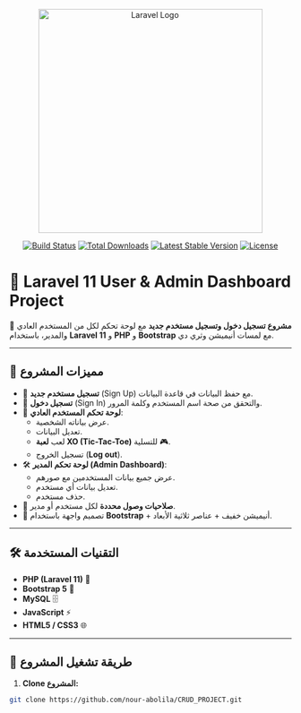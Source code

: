 <p align="center"><a href="https://laravel.com" target="_blank"><img src="https://raw.githubusercontent.com/laravel/art/master/logo-lockup/5%20SVG/2%20CMYK/1%20Full%20Color/laravel-logolockup-cmyk-red.svg" width="400" alt="Laravel Logo"></a></p>

<p align="center">
<a href="https://github.com/laravel/framework/actions"><img src="https://github.com/laravel/framework/workflows/tests/badge.svg" alt="Build Status"></a>
<a href="https://packagist.org/packages/laravel/framework"><img src="https://img.shields.io/packagist/dt/laravel/framework" alt="Total Downloads"></a>
<a href="https://packagist.org/packages/laravel/framework"><img src="https://img.shields.io/packagist/v/laravel/framework" alt="Latest Stable Version"></a>
<a href="https://packagist.org/packages/laravel/framework"><img src="https://img.shields.io/packagist/l/laravel/framework" alt="License"></a>
</p>

# 🎯 Laravel 11 User & Admin Dashboard Project  

🚀 **مشروع تسجيل دخول وتسجيل مستخدم جديد** مع لوحة تحكم لكل من المستخدم العادي والمدير، باستخدام **Laravel 11** و **PHP** و **Bootstrap** مع لمسات أنيميشن وثري دي.  

---

## 📌 مميزات المشروع

- 🔐 **تسجيل مستخدم جديد** (Sign Up) مع حفظ البيانات في قاعدة البيانات.
- 🔑 **تسجيل دخول** (Sign In) والتحقق من صحة اسم المستخدم وكلمة المرور.
- 👤 **لوحة تحكم المستخدم العادي**:
  - عرض بياناته الشخصية.
  - تعديل البيانات.
  - لعب **لعبة XO (Tic-Tac-Toe)** للتسلية 🎮.
  - تسجيل الخروج (**Log out**).
- 🛠 **لوحة تحكم المدير (Admin Dashboard)**:
  - عرض جميع بيانات المستخدمين مع صورهم.
  - تعديل بيانات أي مستخدم.
  - حذف مستخدم.
- 🎯 **صلاحيات وصول محددة** لكل مستخدم أو مدير.
- 🎨 تصميم واجهة باستخدام **Bootstrap** + أنيميشن خفيف + عناصر ثلاثية الأبعاد.

---

## 🛠 التقنيات المستخدمة

- **PHP (Laravel 11)** 🐘
- **Bootstrap 5** 🎨
- **MySQL** 🗄
- **JavaScript** ⚡
- **HTML5 / CSS3** 🌐

---



## 🚀 طريقة تشغيل المشروع

1. **Clone المشروع:**

```bash
git clone https://github.com/nour-abolila/CRUD_PROJECT.git


